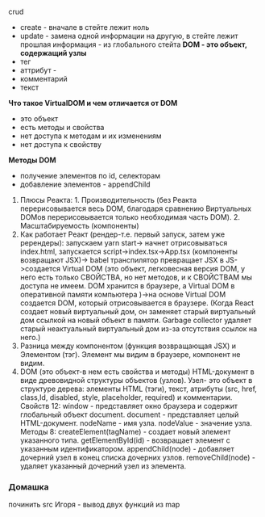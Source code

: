 crud 

- create - вначале в стейте лежит ноль
- update - замена одной информации на другую, в стейте лежит прошлая информация - из глобального стейта
**DOM - это объект, содержащий узлы**
- тег 
- аттрибут - 
- комментарий
- текст

**Что такое VirtualDOM и чем отличается от DOM** 
- это объект 
- есть методы и свойства
- нет доступа к методам и их изменениям
- нет доступа к свойству

**Методы DOM** 
- получение элементов по id, селекторам
- добавление элементов - appendChild

1.  Плюсы Реакта: 1. Производительность (без Реакта перерисовывается весь DOM, благодаря сравнению Виртуальных DOMов перерисовывается только необходимая часть DOM). 2. Масштабируемость (компоненты)
2.  Как работает Реакт (рендер-т.е. первый запуск, затем уже ререндеры): запускаем yarn start-> начнет отрисовываться index.html, запускается script->index.tsx->App.tsx (компоненты возвращают JSX)-> babel транспилятор превращает JSX в JS->создается Virtual DOM (это объект, легковесная версия DOM, у него есть только СВОЙСТВА, но нет методов, и к СВОЙСТВАМ мы доступа не имеем. DOM хранится в браузере, а Virtual DOM в оперативной памяти компьютера )->на основе Virtual DOM создается DOM, который отрисовывается в браузере. (Когда React создает новый виртуальный дом, он заменяет старый виртуальный дом ссылкой на новый объект в памяти. Garbage collector удаляет старый неактуальный виртуальный дом из-за отсутствия ссылок на него.)
3.  Разница между компонентом (функция возвращающая JSX) и Элементом (тэг). Элемент мы видим в браузере, компонент не видим.
4.  DOM (это объект-в нем есть свойства и методы) HTML-документ в виде древовидной структуры объектов (узлов). Узел- это объект в структуре дерева: элементы HTML (тэги), текст, атрибуты (src, href, class,Id, disabled, style, placeholder, required) и комментарии.
Свойств 12:
window - представляет окно браузера и содержит глобальный объект document.
 document - представляет целый HTML-документ.
 nodeName - имя узла.
       nodeValue - значение узла.
Методы 8:
createElement(tagName) - создает новый элемент указанного типа.
getElementById(id) - возвращает элемент с указанным идентификатором.
appendChild(node) - добавляет дочерний узел в конец списка дочерних узлов.
removeChild(node) - удаляет указанный дочерний узел из элемента.


### Домашка
починить src Игоря - вывод двух функций из map 